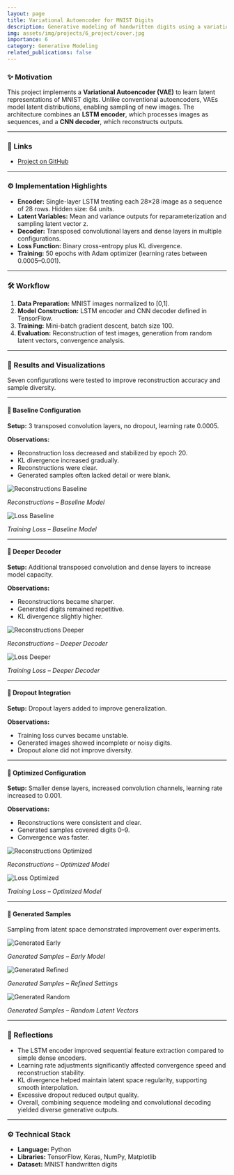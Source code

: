 ```yaml
---
layout: page
title: Variational Autoencoder for MNIST Digits
description: Generative modeling of handwritten digits using a variational autoencoder combining an LSTM encoder and CNN decoder
img: assets/img/projects/6_project/cover.jpg
importance: 6
category: Generative Modeling
related_publications: false
---
```


### ✨ Motivation

This project implements a **Variational Autoencoder (VAE)** to learn latent representations of MNIST digits. Unlike conventional autoencoders, VAEs model latent distributions, enabling sampling of new images. The architecture combines an **LSTM encoder**, which processes images as sequences, and a **CNN decoder**, which reconstructs outputs.

---

### 🔗 Links

- [Project on GitHub](https://github.com/sumeyye-agac/variational-autoencoder-MNIST-tensorflow)

---

### ⚙️ Implementation Highlights

- **Encoder:** Single-layer LSTM treating each 28×28 image as a sequence of 28 rows. Hidden size: 64 units.
- **Latent Variables:** Mean and variance outputs for reparameterization and sampling latent vector z.
- **Decoder:** Transposed convolutional layers and dense layers in multiple configurations.
- **Loss Function:** Binary cross-entropy plus KL divergence.
- **Training:** 50 epochs with Adam optimizer (learning rates between 0.0005–0.001).

---

### 🛠️ Workflow

1. **Data Preparation:** MNIST images normalized to [0,1].
2. **Model Construction:** LSTM encoder and CNN decoder defined in TensorFlow.
3. **Training:** Mini-batch gradient descent, batch size 100.
4. **Evaluation:** Reconstruction of test images, generation from random latent vectors, convergence analysis.

---

### 🧪 Results and Visualizations

Seven configurations were tested to improve reconstruction accuracy and sample diversity.

---

#### 🔹 Baseline Configuration

**Setup:**
3 transposed convolution layers, no dropout, learning rate 0.0005.

**Observations:**
- Reconstruction loss decreased and stabilized by epoch 20.
- KL divergence increased gradually.
- Reconstructions were clear.
- Generated samples often lacked detail or were blank.

<div class="row mt-3">
  <div class="col-sm-6">
    <img src="/assets/img/projects/6_project/S5_test_49-.png" alt="Reconstructions Baseline" class="img-fluid rounded z-depth-1">
    <p class="mt-2 text-center"><em>Reconstructions – Baseline Model</em></p>
  </div>
  <div class="col-sm-6">
    <img src="/assets/img/projects/6_project/S5_loss_curves.png" alt="Loss Baseline" class="img-fluid rounded z-depth-1">
    <p class="mt-2 text-center"><em>Training Loss – Baseline Model</em></p>
  </div>
</div>

---

#### 🔹 Deeper Decoder

**Setup:**
Additional transposed convolution and dense layers to increase model capacity.

**Observations:**
- Reconstructions became sharper.
- Generated digits remained repetitive.
- KL divergence slightly higher.

<div class="row mt-3">
  <div class="col-sm-6">
    <img src="/assets/img/projects/6_project/S6_test_49-.png" alt="Reconstructions Deeper" class="img-fluid rounded z-depth-1">
    <p class="mt-2 text-center"><em>Reconstructions – Deeper Decoder</em></p>
  </div>
  <div class="col-sm-6">
    <img src="/assets/img/projects/6_project/S6_loss_curves.png" alt="Loss Deeper" class="img-fluid rounded z-depth-1">
    <p class="mt-2 text-center"><em>Training Loss – Deeper Decoder</em></p>
  </div>
</div>

---

#### 🔹 Dropout Integration

**Setup:**
Dropout layers added to improve generalization.

**Observations:**
- Training loss curves became unstable.
- Generated images showed incomplete or noisy digits.
- Dropout alone did not improve diversity.

---

#### 🔹 Optimized Configuration

**Setup:**
Smaller dense layers, increased convolution channels, learning rate increased to 0.001.

**Observations:**
- Reconstructions were consistent and clear.
- Generated samples covered digits 0–9.
- Convergence was faster.

<div class="row mt-3">
  <div class="col-sm-6">
    <img src="/assets/img/projects/6_project/S7_test_49-.png" alt="Reconstructions Optimized" class="img-fluid rounded z-depth-1">
    <p class="mt-2 text-center"><em>Reconstructions – Optimized Model</em></p>
  </div>
  <div class="col-sm-6">
    <img src="/assets/img/projects/6_project/S10_loss_curves.png" alt="Loss Optimized" class="img-fluid rounded z-depth-1">
    <p class="mt-2 text-center"><em>Training Loss – Optimized Model</em></p>
  </div>
</div>

---

#### 🔹 Generated Samples

Sampling from latent space demonstrated improvement over experiments.

<div class="row mt-3">
  <div class="col-sm-4">
    <img src="/assets/img/projects/6_project/S8_test_49-.png" alt="Generated Early" class="img-fluid rounded z-depth-1">
    <p class="mt-2 text-center"><em>Generated Samples – Early Model</em></p>
  </div>
  <div class="col-sm-4">
    <img src="/assets/img/projects/6_project/S8_test_99-.png" alt="Generated Refined" class="img-fluid rounded z-depth-1">
    <p class="mt-2 text-center"><em>Generated Samples – Refined Settings</em></p>
  </div>
  <div class="col-sm-4">
    <img src="/assets/img/projects/6_project/generated_images.png" alt="Generated Random" class="img-fluid rounded z-depth-1">
    <p class="mt-2 text-center"><em>Generated Samples – Random Latent Vectors</em></p>
  </div>
</div>

---

### 📝 Reflections

- The LSTM encoder improved sequential feature extraction compared to simple dense encoders.
- Learning rate adjustments significantly affected convergence speed and reconstruction stability.
- KL divergence helped maintain latent space regularity, supporting smooth interpolation.
- Excessive dropout reduced output quality.
- Overall, combining sequence modeling and convolutional decoding yielded diverse generative outputs.

---

### ⚙️ Technical Stack

- **Language:** Python
- **Libraries:** TensorFlow, Keras, NumPy, Matplotlib
- **Dataset:** MNIST handwritten digits